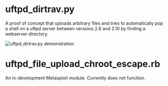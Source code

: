 # uftpd_dirtrav.py
A proof of concept that uploads arbitrary files and tries to automatically pop a shell on a uftpd server between versions 2.6 and 2.10 by finding a webserver directory.

![uftpd_dirtrav.py demonstration](https://aaronesau.com/blogres/6_uftpd_dirtrav_gif.gif)

# uftpd_file_upload_chroot_escape.rb
An in-development Metasploit module. Currently does not function.
